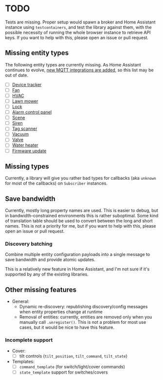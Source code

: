 # TODO

Tests are missing. Proper setup would spawn a broker and Home Assistant instance using `testcontainers`, and test the library against them, with the possible necessity of running the whole browser instance to retrieve API keys. If you want to help with this, please open an issue or pull request.

## Missing entity types

The following entity types are currently missing. As Home Assistant continues to evolve, [new MQTT integrations are added](https://www.home-assistant.io/integrations/?search=mqtt), so this list may be out of date.

- [ ] [Device tracker](https://www.home-assistant.io/integrations/device_tracker.mqtt/)
- [ ] [Fan](https://www.home-assistant.io/integrations/fan.mqtt/)
- [ ] [HVAC](https://www.home-assistant.io/integrations/climate.mqtt/)
- [ ] [Lawn mower](https://www.home-assistant.io/integrations/lawn_mower.mqtt/)
- [ ] [Lock](https://www.home-assistant.io/integrations/lock.mqtt/)
- [ ] [Alarm control panel](https://www.home-assistant.io/integrations/alarm_control_panel.mqtt/)
- [ ] [Scene](https://www.home-assistant.io/integrations/scene.mqtt/)
- [ ] [Siren](https://www.home-assistant.io/integrations/siren.mqtt/)
- [ ] [Tag scanner](https://www.home-assistant.io/integrations/tag.mqtt/)
- [ ] [Vacuum](https://www.home-assistant.io/integrations/vacuum.mqtt/)
- [ ] [Valve](https://www.home-assistant.io/integrations/valve.mqtt/)
- [ ] [Water heater](https://www.home-assistant.io/integrations/water_heater.mqtt/)
- [ ] [Firmware update](https://www.home-assistant.io/integrations/update.mqtt/)

## Missing types

Currently, a library will give you rather bad types for callbacks (aka `unknown` for most of the callbacks) on `Subscriber` instances.

## Save bandwidth

Currently, mostly long property names are used. This is easier to debug, but in bandwidth-constrained environments this is rather suboptimal. Some kind of translation table should be used to convert between the long and short names. This is not a priority for me, but if you want to help with this, please open an issue or pull request.

### Discovery batching

Combine multiple entity configuration payloads into a single message to save bandwidth and provide atomic updates.

This is a relatively new feature in Home Assistant, and I'm not sure if it's supported by any of the existing libraries.

## Other missing features

- General:
  - Dynamic re-discovery: republishing discovery/config messages when entity properties change at runtime
  - Removal of entities: currently, entities are removed only when you manually call `.unregister()`. This is not a problem for most use cases, but it would be nice to have this feature.

### Incomplete support

- Cover:
  - [ ] tilt controls (`tilt_position`, `tilt_command`, `tilt_state`)
- Templates:
  - [ ] `command_template` (for switch/light/cover commands)
  - [ ] `state_template` support for switches/covers
